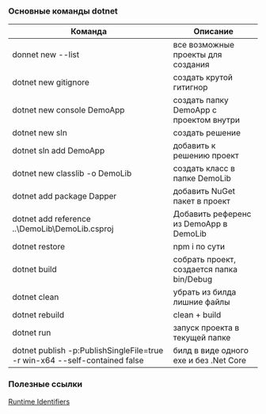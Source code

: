 ### Основные команды dotnet

| Команда                                                                    | Описание                                  |
| -------------------------------------------------------------------------- | ----------------------------------------- |
| donnet new --list                                                          | все возможные проекты для создания        |
| dotnet new gitignore                                                       | создать крутой гитигнор                   |
| dotnet new console DemoApp                                                 | создать папку DemoApp с проектом внутри   |
| dotnet new sln                                                             | создать решение                           |
| dotnet sln add DemoApp                                                     | добавить к решению проект                 |
| dotnet new classlib -o DemoLib                                             | создать класс в папке DemoLib             |
| dotnet add package Dapper                                                  | добавить NuGet пакет в проект             |
| dotnet add reference ..\DemoLib\DemoLib.csproj                             | Добавить референс из DemoApp в DemoLib    |
| dotnet restore                                                             | npm i по сути                             |
| dotnet build                                                               | собрать проект, создается папка bin/Debug |
| dotnet clean                                                               | убрать из билда лишние файлы              |
| dotnet rebuild                                                             | clean + build                             |
| dotnet run                                                                 | запуск проекта в текущей папке            |
| dotnet publish -p:PublishSingleFile=true -r win-x64 --self-contained false | билд в виде одного exe и без .Net Core    |

### Полезные ссылки

[Runtime Identifiers](https://learn.microsoft.com/en-us/dotnet/core/rid-catalog)
